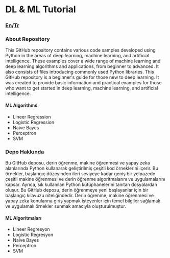 # DL & ML Tutorial
### [En](#about-repository)/[Tr](#depo-hakkında)


### About Repository
This GitHub repository contains various code samples developed using Python in the areas of deep learning, machine learning, and artificial intelligence. These examples cover a wide range of machine learning and deep learning algorithms and applications, from beginner to advanced. It also consists of files introducing commonly used Python libraries. This GitHub repository is a beginner's guide for those new to deep learning. It was created to provide basic information and practical examples for those who want to get started in deep learning, machine learning, and artificial intelligence.
#### ML Algorithms
- Lineer Regression
- Logistic Regression
- Naive Bayes
- Perceptron
- SVM
### Depo Hakkında
Bu GitHub deposu, derin öğrenme, makine öğrenmesi ve yapay zeka alanlarında Python kullanarak geliştirilmiş çeşitli kod örneklerini içerir. Bu örnekler, başlangıç düzeyinden ileri seviyeye kadar geniş bir yelpazede çeşitli makine öğrenmesi ve derin öğrenme algoritmalarını ve uygulamalarını kapsar. Ayrıca, sık kullanılan Python kütüphanelerini tanıtan dosyalardan oluşur. Bu GitHub deposu, derin öğrenmeye yeni başlayanlar için bir başlangıç kılavuzu niteliğindedir. Derin öğrenme, makine öğrenmesi ve yapay zeka konularına giriş yapmak isteyenler için temel bilgiler sağlamak ve uygulamalı örnekler sunmak amacıyla oluşturulmuştur. 
#### ML Algoritmaları
- Lineer Regresyon
- Logistic Regresyon
- Naive Bayes
- Perceptron
- SVM
